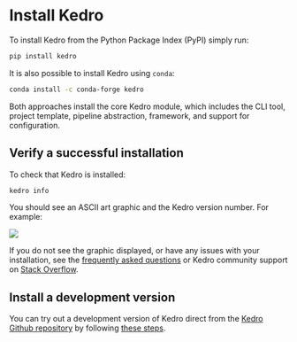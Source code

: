 # Install Kedro

To install Kedro from the Python Package Index (PyPI) simply run:

```bash
pip install kedro
```

It is also possible to install Kedro using `conda`:

```bash
conda install -c conda-forge kedro
```

Both approaches install the core Kedro module, which includes the CLI tool, project template, pipeline abstraction, framework, and support for configuration.

## Verify a successful installation

To check that Kedro is installed:

```bash
kedro info
```

You should see an ASCII art graphic and the Kedro version number. For example:

![](../meta/images/kedro_graphic.png)

If you do not see the graphic displayed, or have any issues with your installation, see the [frequently asked questions](../12_faq/01_faq.md) or Kedro community support on [Stack Overflow](https://stackoverflow.com/questions/tagged/kedro).

## Install a development version

You can try out a development version of Kedro direct from the [Kedro Github repository](https://github.com/quantumblacklabs/kedro) by following [these steps](../12_faq/01_faq.md#how-can-i-use-a-development-version-of-kedro).
